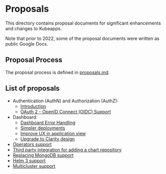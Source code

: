 # Proposals

This directory contains proposal documents for significant enhancements and changes to Kubeapps.

Note that prior to 2022, some of the proposal documents were written as public Google Docs.

## Proposal Process

The proposal process is defined in [proposals.md](./proposals.md).

## List of proposals

- Authentication (AuthN) and Authorization (AuthZ):
  - [Introduction](./authentication-and-authorization.md)
  - [OAuth 2 - OpenID Connect (OIDC) Support](https://docs.google.com/document/d/1YZzLtIbS2copQJgspFiMd0eAhpyt8u19MUSDEvH2X4g)
- Dashboard:
  - [Dashboard Error Handling](./error-handling.md)
  - [Simpler deployments](./deployment-improvements.md)
  - [Improve UX in application view](./application-view-revamp.md)
  - [Upgrade to Clarity design](./clarity-ui.md)
- [Operators support](./operators-support-poc.md)
- [Third party integration for adding a chart repository](./third-party-add-repository.md)
- [Replacing MongoDB support](./replacing-mongodb.md)
- [Helm 3 support](./helm3.md)
- [Multicluster support](./multi-cluster-support.md)
